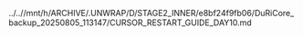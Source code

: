 ../..//mnt/h/ARCHIVE/.UNWRAP/D/STAGE2_INNER/e8bf24f9fb06/DuRiCore_backup_20250805_113147/CURSOR_RESTART_GUIDE_DAY10.md